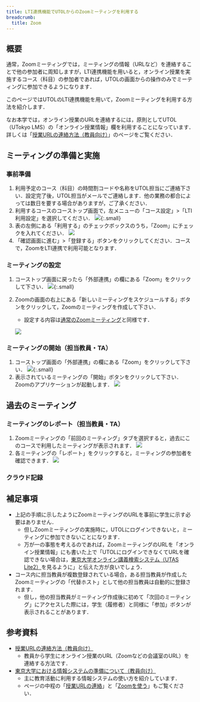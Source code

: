 ```yaml
---
title: LTI連携機能でUTOLからのZoomミーティングを利用する
breadcrumb:
  title: Zoom
---
```


## 概要

通常，Zoomミーティングでは，ミーティングの情報（URLなど）を連絡することで他の参加者に周知しますが，LTI連携機能を用いると，オンライン授業を実施するコース（科目）の参加者であれば，UTOLの画面からの操作のみでミーティングに参加できるようになります．

このページではUTOLのLTI連携機能を用いて，Zoomミーティングを利用する方法を紹介します．

なお本学では，オンライン授業のURLを連絡するには，原則としてUTOL（UTokyo LMS）の「オンライン授業情報」欄を利用することになっています．詳しくは「[授業URLの連絡方法（教員向け）](/faculty_members/url)」のページをご覧ください．

## ミーティングの準備と実施

### 事前準備

1. 利用予定のコース（科目）の時間割コードや名称をUTOL担当にご連絡下さい．設定完了後，UTOL担当がメールでご連絡します．他の業務の都合によっては数日を要する場合がありますが，ご了承ください．
2. 利用するコースのコーストップ画面で，左メニューの「コース設定」>「LTI利用設定」を選択してください．
   ![](utol_menu.png){:.small}
3. 表の左側にある「利用する」のチェックボックスのうち，「Zoom」にチェックを入れてください．
   ![](utol_lti_setting.png)
4. 「確認画面に進む」>「登録する」ボタンをクリックしてください．コースで，ZoomをLTI連携で利用可能となります．

### ミーティングの設定

1. コーストップ画面に戻ったら「外部連携」の欄にある「Zoom」をクリックして下さい．
   ![](utol_lti.png){:.small}
2. Zoomの画面の右上にある「新しいミーティングをスケジュールする」ボタンをクリックして，Zoomのミーティングを作成して下さい．
   - 設定する内容は[通常のZoomミーティング](/zoom/create_room/#settings-general)と同様です．

   ![](zoom_next_meeting.png)

### ミーティングの開始（担当教員・TA）

1. コーストップ画面の「外部連携」の欄にある「Zoom」をクリックして下さい．
   ![](utol_lti.png){:.small}
2. 表示されているミーティングの「開始」ボタンをクリックして下さい．Zoomのアプリケーションが起動します．
   ![](zoom_next_meeting_start.png)

## 過去のミーティング

### ミーティングのレポート（担当教員・TA）

1. Zoomミーティングの「前回のミーティング」タブを選択すると，過去にこのコースで利用したミーティングが表示されます．
   ![](zoom_past_meeting_report.png)
2. 各ミーティングの「レポート」をクリックすると，ミーティングの参加者を確認できます．
   ![](zoom_meeting_report.png)

### クラウド記録

## 補足事項

- 上記の手順に示したようにZoomミーティングのURLを事前に学生に示す必要はありません．
  - 但しZoomミーティングの実施時に，UTOLにログインできないと，ミーティングに参加できないことになります．
  - 万が一の事態を考えるのであれば，ZoomミーティングのURLを「オンライン授業情報」にも書いた上で「UTOLにログインできなくてURLを確認できない場合は，[東京大学オンライン講義検索システム（UTAS Lite2）](https://utelecon-directory.adm.u-tokyo.ac.jp/ja/login/?next=/ja/)を見るように」と伝えた方が良いでしょう．
- コース内に担当教員が複数登録されている場合，ある担当教員が作成したZoomミーティングの「代替ホスト」として他の担当教員は自動的に登録されます．
  - 但し，他の担当教員がミーティング作成後に初めて「次回のミーティング」にアクセスした際には，学生（履修者）と同様に「参加」ボタンが表示されることがあります．

## 参考資料

- [授業URLの連絡方法（教員向け）](/faculty_members/url)
  - 教員から学生にオンライン授業のURL（Zoomなどの会議室のURL）を連絡する方法です．
- [東京大学における情報システムの準備について（教員向け）](/faculty_members/)
  - 主に教育活動に利用する情報システムの使い方を紹介しています．
  - ページの中程の「[授業URLの連絡](/faculty_members/#course-url)」と「[Zoomを使う](/faculty_members/#zoom)」もご覧ください．
